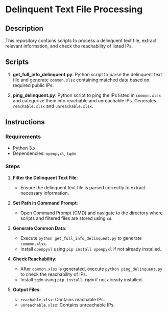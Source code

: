 # Delinquent Text File Processing

## Description

This repository contains scripts to process a delinquent text file, extract relevant information, and check the reachability of listed IPs.

## Scripts

1. **get_full_info_delinquent.py**: Python script to parse the delinquent text file and generate `common.xlsx` containing matched data based on required public IPs.

2. **ping_delinquent.py**: Python script to ping the IPs listed in `common.xlsx` and categorize them into reachable and unreachable IPs. Generates `reachable.xlsx` and `unreachable.xlsx`.

## Instructions

### Requirements

- Python 3.x
- Dependencies: `openpyxl`, `tqdm`

### Steps

1. **Filter the Delinquent Text File**:
   - Ensure the delinquent text file is parsed correctly to extract necessary information.

2. **Set Path in Command Prompt**:
   - Open Command Prompt (CMD) and navigate to the directory where scripts and filtered files are stored using `cd`.

3. **Generate Common Data**:
   - Execute `python get_full_info_delinquent.py` to generate `common.xlsx`.
   - Install `openpyxl` using `pip install openpyxl` if not already installed.

4. **Check Reachability**:
   - After `common.xlsx` is generated, execute `python ping_delinquent.py` to check the reachability of IPs.
   - Install `tqdm` using `pip install tqdm` if not already installed.

5. **Output Files**:
   - `reachable.xlsx`: Contains reachable IPs.
   - `unreachable.xlsx`: Contains unreachable IPs.

